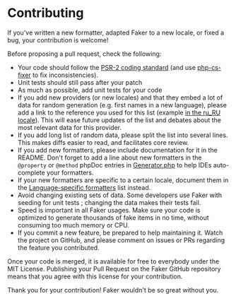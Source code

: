 Contributing
============

If you've written a new formatter, adapted Faker to a new locale, or fixed a bug, your contribution is welcome!

Before proposing a pull request, check the following:

* Your code should follow the [PSR-2 coding standard](https://github.com/php-fig/fig-standards/blob/master/accepted/PSR-2-coding-style-guide.md) (and use [php-cs-fixer](https://github.com/fabpot/PHP-CS-Fixer) to fix inconsistencies).
* Unit tests should still pass after your patch
* As much as possible, add unit tests for your code
* If you add new providers (or new locales) and that they embed a lot of data for random generation (e.g. first names in a new language), please add a link to the reference you used for this list (example [in the ru_RU locale](https://github.com/fzaninotto/Faker/blob/master/src/Faker/Provider/ru_RU/Person.php#L13)). This will ease future updates of the list and debates about the most relevant data for this provider.
* If you add long list of random data, please split the list into several lines. This makes diffs easier to read, and facilitates core review.
* If you add new formatters, please include documentation for it in the README. Don't forget to add a line about new formatters in the `@property` or `@method` phpDoc entries in [Generator.php](https://github.com/fzaninotto/Faker/blob/master/src/Faker/Generator.php#L6-L118) to help IDEs auto-complete your formatters.
* If your new formatters are specific to a certain locale, document them in the [Language-specific formatters](https://github.com/fzaninotto/Faker#language-specific-formatters) list instead.
* Avoid changing existing sets of data. Some developers use Faker with seeding for unit tests ; changing the data makes their tests fail.
* Speed is important in all Faker usages. Make sure your code is optimized to generate thousands of fake items in no time, without consuming too much memory or CPU.
* If you commit a new feature, be prepared to help maintaining it. Watch the project on GitHub, and please comment on issues or PRs regarding the feature you contributed.

Once your code is merged, it is available for free to everybody under the MIT License. Publishing your Pull Request on the Faker GitHub repository means that you agree with this license for your contribution.

Thank you for your contribution! Faker wouldn't be so great without you.
